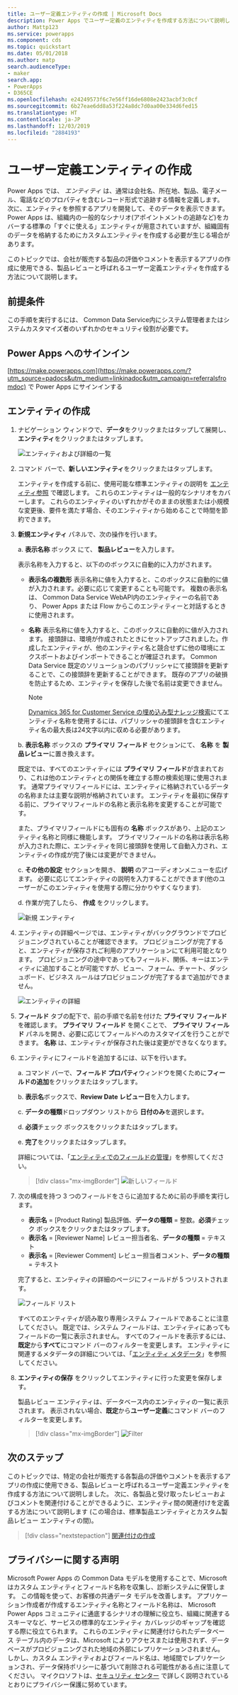 ```yaml
---
title: ユーザー定義エンティティの作成 | Microsoft Docs
description: Power Apps でユーザー定義のエンティティを作成する方法について説明します。
author: Mattp123
ms.service: powerapps
ms.component: cds
ms.topic: quickstart
ms.date: 05/01/2018
ms.author: matp
search.audienceType:
- maker
search.app:
- PowerApps
- D365CE
ms.openlocfilehash: e24249573f6c7e56ff16de6808e2423acbf3c0cf
ms.sourcegitcommit: 6b27eae6dd8a53f224a8dc7d0aa00e334d6fed15
ms.translationtype: HT
ms.contentlocale: ja-JP
ms.lasthandoff: 12/03/2019
ms.locfileid: "2884193"
---
```

# <a name="create-a-custom-entity"></a>ユーザー定義エンティティの作成
Power Apps では、 *エンティティ* は、通常は会社名、所在地、製品、電子メール、電話などのプロパティを含むレコード形式で追跡する情報を定義します。 次に、エンティティを参照するアプリを開発して、そのデータを表示できます。 Power Apps は、組織内の一般的なシナリオ(アポイントメントの追跡など)をカバーする標準の「すぐに使える」エンティティが用意されていますが、組織固有のデータを格納するためにカスタムエンティティを作成する必要が生じる場合があります。

このトピックでは、会社が販売する製品の評価やコメントを表示するアプリの作成に使用できる、製品レビューと呼ばれるユーザー定義エンティティを作成する方法について説明します。

## <a name="prerequisites"></a>前提条件
この手順を実行するには、 Common Data Service内にシステム管理者またはシステムカスタマイズ者のいずれかのセキュリティ役割が必要です。

## <a name="sign-in-to-power-apps"></a>Power Apps へのサインイン
[https://make.powerapps.com](https://make.powerapps.com/?utm_source=padocs&utm_medium=linkinadoc&utm_campaign=referralsfromdoc) で Power Apps にサインインする

## <a name="create-an-entity"></a>エンティティの作成
1. ナビゲーション ウィンドウで、**データ**をクリックまたはタップして展開し、**エンティティ**をクリックまたはタップします。

    ![エンティティおよび詳細の一覧](./media/data-platform-cds-create-entity/entitylist.png "エンティティ リスト")

2. コマンド バーで、**新しいエンティティ**をクリックまたはタップします。

    エンティティを作成する前に、使用可能な標準エンティティの説明を [エンティティ参照](../../developer/common-data-service/reference/about-entity-reference.md) で確認します。 これらのエンティティは一般的なシナリオをカバーします。 これらのエンティティのいずれかがそのままの状態または小規模な変更後、要件を満たす場合、そのエンティティから始めることで時間を節約できます。 

3. **新規エンティティ** パネルで、次の操作を行います。

    a. **表示名称** ボックス にて、 **製品レビュー**を入力します。

    表示名称を入力すると、以下ののボックスに自動的に入力がされます。

    * **表示名の複数形** 表示名称に値を入力すると、このボックスに自動的に値が入力されます。必要に応じて変更することも可能です。 複数の表示名は、 Common Data Service WebAPI内のエンティティーの名前であり、 Power Apps または Flow からこのエンティティーと対話するときに使用されます。
    * **名称** 表示名称に値を入力すると、このボックスに自動的に値が入力されます。 接頭辞は、環境が作成されたときにセットアップされました。作成したエンティティが、他のエンティティ名と競合せずに他の環境にエクスポートおよびインポートできることが確証されます。 Common Data Service 既定のソリューションのパブリッシャにて接頭辞を更新することで、この接頭辞を更新することができます。 既存のアプリの破損を防止するため、エンティティを保存した後で名前は変更できません。

       > [!NOTE]
       > [Dynamics 365 for Customer Service の埋め込み型ナレッジ検索](/dynamics365/customer-engagement/customer-service/set-up-knowledge-management-embedded-knowledge-search)にてエンティティ名称を使用するには、パブリッシャの接頭辞を含むエンティティ名の最大長は24文字以内に収める必要があります。

    b. **表示名称** ボックスの **プライマリ フィールド** セクションにて、 **名称** を **製品レビュー**に置き換えます。 

    既定では、すべてのエンティティには **プライマリ フィールド**が含まれており、これは他のエンティティとの関係を確立する際の検索処理に使用されます。 通常プライマリフィールドには、エンティティに格納されているデータの名称または主要な説明が格納されています。 エンティティを最初に保存する前に、プライマリフィールドの名称と表示名称を変更することが可能です。

    また、プライマリフィールドにも固有の **名称** ボックスがあり、上記のエンティティ名称と同様に機能します。 プライマリフィールドの名称は表示名称が入力された際に、エンティティを同じ接頭辞を使用して自動入力され、エンティティの作成が完了後には変更ができません。

    c. **その他の設定** セクションを開き、 **説明** のアコーディオンメニューを広げます。 必要に応じてエンティティの説明を入力することができます(他のユーザーがこのエンティティを使用する際に分かりやすくなります). 
    
    d. 作業が完了したら、 **作成** をクリックします。
     
    ![新規 エンティティ](./media/data-platform-cds-create-entity/newentitypanel.png "新規エンティティのパネル")

4. エンティティの詳細ページでは、エンティティがバックグラウンドでプロビジョニングされていることが確認できます。 プロビジョニングが完了すると、エンティティが保存されご利用のアプリケーションにて利用可能となります。 プロビジョニングの途中であってもフィールド、関係、キーはエンティティに追加することが可能ですが、ビュー、フォーム、チャート、ダッシュボード、ビジネス ルールはプロビジョニングが完了するまで追加ができません。

    ![エンティティの詳細](./media/data-platform-cds-create-entity/newentitydetails.png "新規エンティティの詳細")

5. **フィールド** タブの配下で、前の手順で名前を付けた **プライマリ フィールド** を確認します。 **プライマリ フィールド** を開くことで、 **プライマリ フィールド** パネルを開き、必要に応じてフィールドへのカスタマイズを行うことができます。 **名称** は、エンティティが保存された後は変更ができなくなります。

5. エンティティにフィールドを追加するには、以下を行います。
 
    a. コマンド バーで、**フィールド プロパティ**ウィンドウを開くために**フィールドの追加**をクリックまたはタップします。

    b. **表示名**ボックスで、**Review Date レビュー日**を入力します。

    c. **データの種類**ドロップダウン リストから **日付のみ**を選択します。

    d. **必須**チェック ボックスをクリックまたはタップします。
    
    e. **完了**をクリックまたはタップします。
     
    詳細については、「[エンティティでのフィールドの管理](data-platform-manage-fields.md)」を参照してください。

    > [!div class="mx-imgBorder"] 
    > ![新しいフィールド](./media/data-platform-cds-create-entity/newfieldpanel-2.png "新規フィールドのパネル")

6. 次の構成を持つ 3 つのフィールドをさらに追加するために前の手順を実行します。
    * **表示名** = [Product Rating] 製品評価、**データの種類** = 整数。**必須**チェック ボックスをクリックまたはタップします。
    * **表示名** = [Reviewer Name] レビュー担当者名、**データの種類** = テキスト
    * **表示名** = [Reviewer Comment] レビュー担当者コメント、**データの種類** = テキスト

    完了すると、エンティティの詳細のページにフィールドが 5 つリストされます。

    ![フィールド リスト ](./media/data-platform-cds-create-entity/addedfields.png "フィールド リスト")

    すべてのエンティティが読み取り専用システム フィールドであることに注意してください。 既定では、システム フィールドは、エンティティにあってもフィールドの一覧に表示されません。 すべてのフィールドを表示するには、**既定**から**すべて**にコマンド バーのフィルターを変更します。 エンティティに関連するメタデータの詳細については、「[エンティティ メタデータ](../../developer/common-data-service/entity-metadata.md)」を参照してください。

7. **エンティティの保存** をクリックしてエンティティに行った変更を保存します。

    製品レビュー エンティティは、データベース内のエンティティの一覧に表示されます。 表示されない場合、**既定**から**ユーザー定義**にコマンド バーのフィルターを変更します。

    > [!div class="mx-imgBorder"] 
    > ![Filter](./media/data-platform-cds-create-entity/filter.png "フィルターの選択")

## <a name="next-steps"></a>次のステップ
このトピックでは、特定の会社が販売する各製品の評価やコメントを表示するアプリの作成に使用できる、製品レビューと呼ばれるユーザー定義エンティティを作成する方法について説明しました。 次に、各製品と受け取ったレビューおよびコメントを関連付けることができるように、エンティティ間の関連付けを定義する方法について説明します (この場合は、標準製品エンティティとカスタム製品レビュー エンティティの間)。

> [!div class="nextstepaction"]
> [関連付けの作成](data-platform-entity-lookup.md)

## <a name="privacy-notice"></a>プライバシーに関する声明
Microsoft Power Apps の Common Data モデルを使用することで、Microsoft はカスタム エンティティとフィールド名称を収集し、診断システムに保管します。 この情報を使って、お客様の共通データ モデルを改善します。 アプリケーション作成者が作成するエンティティ名称とフィールド名称は、 Microsoft Power Apps コミュニティに通底するシナリオの理解に役立ち、組織に関連するスキーマなど、サービスの標準的なエンティティ カバレッジのギャップを確認する際に役立てられます。 これらのエンティティに関連付けられたデータベース テーブル内のデータは、Microsoft によりアクセスまたは使用されず、データベースがプロビジョニングされた地域の外部にレプリケーションされません。 しかし、カスタム エンティティおよびフィールド名は、地域間でレプリケーションされ、データ保持ポリシーに基づいて削除される可能性がある点に注意してください。 マイクロソフトは、[セキュリティ センター](https://www.microsoft.com/trustcenter/Privacy/default.aspx) で詳しく説明されているとおりにプライバシー保護に努めています。
